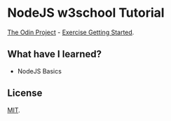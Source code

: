 # NodeJS w3school Tutorial
[The Odin Project](https://www.theodinproject.com/) - [Exercise Getting Started](https://www.theodinproject.com/courses/nodejs/lessons/getting-started#assignment).

## What have I learned?
* NodeJS Basics

## License
[MIT](https://mit-license.org/).
